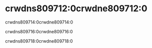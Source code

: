 # crwdns809712:0crwdne809712:0

<p class="description">crwdns809714:0crwdne809714:0</p>

crwdns809716:0crwdne809716:0

crwdns809718:0crwdne809718:0